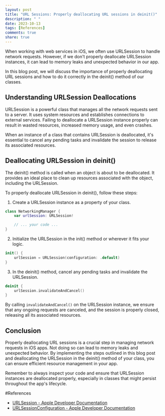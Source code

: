 ```yaml
---
layout: post
title: "URL Sessions: Properly deallocating URL sessions in deinit()"
description: " "
date: 2023-10-13
tags: [References]
comments: true
share: true
---
```


When working with web services in iOS, we often use URLSession to handle network requests. However, if we don't properly deallocate URLSession instances, it can lead to memory leaks and unexpected behavior in our app. 

In this blog post, we will discuss the importance of properly deallocating URL sessions and how to do it correctly in the deinit() method of our classes.

## Understanding URLSession Deallocations

URLSession is a powerful class that manages all the network requests sent to a server. It uses system resources and establishes connections to external services. Failing to deallocate a URLSession instance properly can result in wasted resources, increased memory usage, and even crashes.

When an instance of a class that contains URLSession is deallocated, it's essential to cancel any pending tasks and invalidate the session to release its associated resources.

## Deallocating URLSession in deinit()

The deinit() method is called when an object is about to be deallocated. It provides an ideal place to clean up resources associated with the object, including the URLSession.

To properly deallocate URLSession in deinit(), follow these steps:

1. Create a URLSession instance as a property of your class.
```swift
class NetworkingManager {
    var urlSession: URLSession!

    // ... your code ...
}
```

2. Initialize the URLSession in the init() method or wherever it fits your logic.
```swift
init() {
    urlSession = URLSession(configuration: .default)
}
```

3. In the deinit() method, cancel any pending tasks and invalidate the URLSession.
```swift
deinit {
    urlSession.invalidateAndCancel()
}
```

By calling `invalidateAndCancel()` on the URLSession instance, we ensure that any ongoing requests are canceled, and the session is properly closed, releasing all its associated resources.

## Conclusion

Properly deallocating URL sessions is a crucial step in managing network requests in iOS apps. Not doing so can lead to memory leaks and unexpected behavior. By implementing the steps outlined in this blog post and deallocating the URLSession in the deinit() method of your class, you can ensure efficient resource management in your app.

Remember to always inspect your code and ensure that URLSession instances are deallocated properly, especially in classes that might persist throughout the app's lifecycle.

#References
- [URLSession - Apple Developer Documentation](https://developer.apple.com/documentation/foundation/urlsession)
- [URLSessionConfiguration - Apple Developer Documentation](https://developer.apple.com/documentation/foundation/urlsessionconfiguration)
